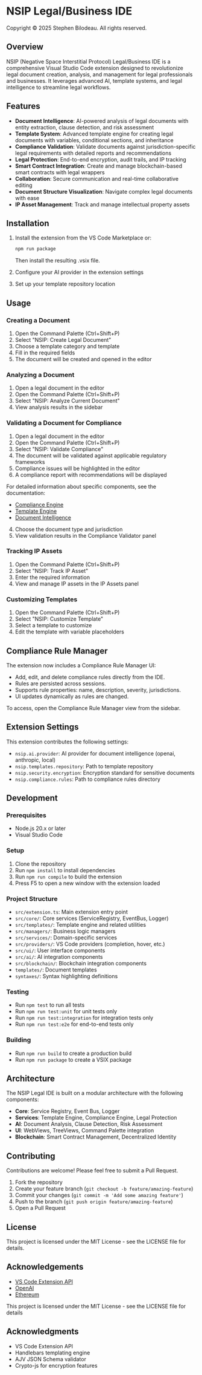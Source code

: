 # NSIP Legal/Business IDE

Copyright © 2025 Stephen Bilodeau. All rights reserved.

## Overview

NSIP (Negative Space Interstitial Protocol) Legal/Business IDE is a comprehensive Visual Studio Code extension designed to revolutionize legal document creation, analysis, and management for legal professionals and businesses. It leverages advanced AI, template systems, and legal intelligence to streamline legal workflows.

## Features

- **Document Intelligence**: AI-powered analysis of legal documents with entity extraction, clause detection, and risk assessment
- **Template System**: Advanced template engine for creating legal documents with variables, conditional sections, and inheritance
- **Compliance Validation**: Validate documents against jurisdiction-specific legal requirements with detailed reports and recommendations
- **Legal Protection**: End-to-end encryption, audit trails, and IP tracking
- **Smart Contract Integration**: Create and manage blockchain-based smart contracts with legal wrappers
- **Collaboration**: Secure communication and real-time collaborative editing
- **Document Structure Visualization**: Navigate complex legal documents with ease
- **IP Asset Management**: Track and manage intellectual property assets

## Installation

1. Install the extension from the VS Code Marketplace or:
   ```bash
   npm run package
   ```
   Then install the resulting .vsix file.

2. Configure your AI provider in the extension settings
3. Set up your template repository location

## Usage

### Creating a Document

1. Open the Command Palette (Ctrl+Shift+P)
2. Select "NSIP: Create Legal Document"
3. Choose a template category and template
4. Fill in the required fields
5. The document will be created and opened in the editor

### Analyzing a Document

1. Open a legal document in the editor
2. Open the Command Palette (Ctrl+Shift+P)
3. Select "NSIP: Analyze Current Document"
4. View analysis results in the sidebar

### Validating a Document for Compliance

1. Open a legal document in the editor
2. Open the Command Palette (Ctrl+Shift+P)
3. Select "NSIP: Validate Compliance"
4. The document will be validated against applicable regulatory frameworks
5. Compliance issues will be highlighted in the editor
6. A compliance report with recommendations will be displayed

For detailed information about specific components, see the documentation:

- [Compliance Engine](./docs/compliance-engine.md)
- [Template Engine](./docs/template-engine.md)
- [Document Intelligence](./docs/document-intelligence.md)
4. Choose the document type and jurisdiction
5. View validation results in the Compliance Validator panel

### Tracking IP Assets

1. Open the Command Palette (Ctrl+Shift+P)
2. Select "NSIP: Track IP Asset"
3. Enter the required information
4. View and manage IP assets in the IP Assets panel

### Customizing Templates

1. Open the Command Palette (Ctrl+Shift+P)
2. Select "NSIP: Customize Template"
3. Select a template to customize
4. Edit the template with variable placeholders

## Compliance Rule Manager

The extension now includes a Compliance Rule Manager UI:

- Add, edit, and delete compliance rules directly from the IDE.
- Rules are persisted across sessions.
- Supports rule properties: name, description, severity, jurisdictions.
- UI updates dynamically as rules are changed.

To access, open the Compliance Rule Manager view from the sidebar.

## Extension Settings

This extension contributes the following settings:

* `nsip.ai.provider`: AI provider for document intelligence (openai, anthropic, local)
* `nsip.templates.repository`: Path to template repository
* `nsip.security.encryption`: Encryption standard for sensitive documents
* `nsip.compliance.rules`: Path to compliance rules directory

## Development

### Prerequisites

- Node.js 20.x or later
- Visual Studio Code

### Setup

1. Clone the repository
2. Run `npm install` to install dependencies
3. Run `npm run compile` to build the extension
4. Press F5 to open a new window with the extension loaded

### Project Structure

- `src/extension.ts`: Main extension entry point
- `src/core/`: Core services (ServiceRegistry, EventBus, Logger)
- `src/templates/`: Template engine and related utilities
- `src/managers/`: Business logic managers
- `src/services/`: Domain-specific services
- `src/providers/`: VS Code providers (completion, hover, etc.)
- `src/ui/`: User interface components
- `src/ai/`: AI integration components
- `src/blockchain/`: Blockchain integration components
- `templates/`: Document templates
- `syntaxes/`: Syntax highlighting definitions

### Testing

- Run `npm test` to run all tests
- Run `npm run test:unit` for unit tests only
- Run `npm run test:integration` for integration tests only
- Run `npm run test:e2e` for end-to-end tests only

### Building

- Run `npm run build` to create a production build
- Run `npm run package` to create a VSIX package

## Architecture

The NSIP Legal IDE is built on a modular architecture with the following components:

- **Core**: Service Registry, Event Bus, Logger
- **Services**: Template Engine, Compliance Engine, Legal Protection
- **AI**: Document Analysis, Clause Detection, Risk Assessment
- **UI**: WebViews, TreeViews, Command Palette integration
- **Blockchain**: Smart Contract Management, Decentralized Identity

## Contributing

Contributions are welcome! Please feel free to submit a Pull Request.

1. Fork the repository
2. Create your feature branch (`git checkout -b feature/amazing-feature`)
3. Commit your changes (`git commit -m 'Add some amazing feature'`)
4. Push to the branch (`git push origin feature/amazing-feature`)
5. Open a Pull Request

## License

This project is licensed under the MIT License - see the LICENSE file for details.

## Acknowledgements

- [VS Code Extension API](https://code.visualstudio.com/api)
- [OpenAI](https://openai.com/)
- [Ethereum](https://ethereum.org/)

This project is licensed under the MIT License - see the LICENSE file for details

## Acknowledgments

- VS Code Extension API
- Handlebars templating engine
- AJV JSON Schema validator
- Crypto-js for encryption features
